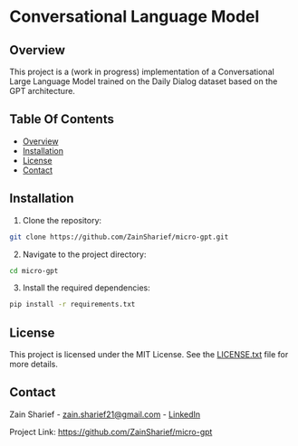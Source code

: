 # Conversational Language Model
## Overview
This project is a (work in progress) implementation of a Conversational Large Language Model trained on the Daily Dialog dataset based on the GPT architecture.

## Table Of Contents
- [Overview](#overview)
- [Installation](#installation)
- [License](#license)
- [Contact](#contact)

## Installation
1. Clone the repository:
   
  ```sh
  git clone https://github.com/ZainSharief/micro-gpt.git
  ```

2. Navigate to the project directory:

  ```sh
  cd micro-gpt
  ```

3. Install the required dependencies:

  ```sh
  pip install -r requirements.txt
  ```

## License
This project is licensed under the MIT License. See the [LICENSE.txt](LICENSE.txt) file for more details.

## Contact
Zain Sharief - zain.sharief21@gmail.com - [LinkedIn](https://www.linkedin.com/in/zain-sharief-5193b425b/)

Project Link: https://github.com/ZainSharief/micro-gpt
